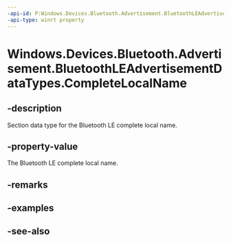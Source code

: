 ```yaml
---
-api-id: P:Windows.Devices.Bluetooth.Advertisement.BluetoothLEAdvertisementDataTypes.CompleteLocalName
-api-type: winrt property
---
```


<!-- Property syntax
public byte CompleteLocalName { get; }
-->

# Windows.Devices.Bluetooth.Advertisement.BluetoothLEAdvertisementDataTypes.CompleteLocalName

## -description
Section data type for the Bluetooth LE complete local name.

## -property-value
The Bluetooth LE complete local name.

## -remarks

## -examples

## -see-also
